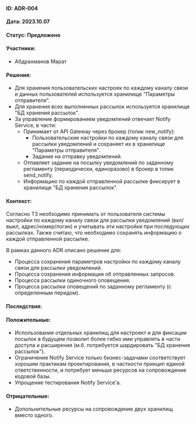 #### ID: ADR-004

#### Дата: 2023.10.07

#### Статус: Предложено

#### Участники:
* Абдрахманов Марат

#### Решения:
* Для хранения пользовательских настроек по каждому каналу связи и данных пользователей используется хранилище "Параметры отправителя".
* Для хранения всех выполненных рассылок используется хранилище "БД хранения рассылок".
* За управление формированием уведомлений отвечает Notify Service, в части:
    * Принимает от API Gateway через брокер (топик new_notify):
        * Пользовательские настройки по каждому каналу связи для рассылки уведомлений и сохраняет их в хранилище "Параметры отправителя".
        * Задание на отправку уведомлений.
    * Отпавляет задание на посылку уведомлений по заданному регламенту (периодически, единоразово) в брокер в топик send_notify.
    * Информацию по каждой отправленной рассылке фиксирует в хранилище "БД хранения рассылок".
    
#### Контекст:
Согласно ТЗ необходимо принимать от пользователя системы настройки по каждому каналу связи для рассылки уведомлений (вкл/выкл, адрес/номер/логин) и учитывать эти настройки при последующих рассылках. Также считаю, что необходимо сохранять информацию о каждой отправленной рассылке.

В рамках данного ADR описано решение для:
- Процесса сохранения параметров настройки по каждому каналу связи для рассылки уведомлений.
- Процесса сохранения информации об отправленных запросов.
- Процесса рассылки одиночного оповещения.
- Процесса рассылки оповещений по заданному регламенту (с определенным перидом).

#### Последствия:

#### Положительные:
* Использование отдельных хранилищ для настроект и для фиксации посылок в будущем позволит более гибко ими управлять в части доступа и расширения (м.б. потребуется шардировать "БД хранения рассылок").
* Ограничение Notify Service только бизнес-задачами соответствует хорошим практикам проектирования, в частности принцип единой ответственности, и потребует меньше ресурсов на сопровождение кодовой базы. 
* Упрощение тестирования Notify Service'а.

#### Отрицательные:
* Допольнительные ресурсы на сопровождение двух хранилищ вместо одного.